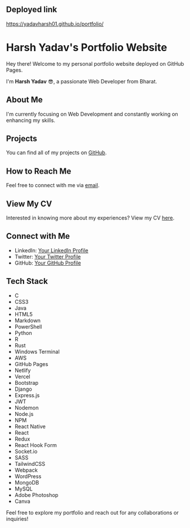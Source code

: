 ## Deployed link
  https://yadavharsh01.github.io/portfolio/

# Harsh Yadav's Portfolio Website

Hey there! Welcome to my personal portfolio website deployed on GitHub Pages. 

I'm **Harsh Yadav** 😎, a passionate Web Developer from Bharat.

## About Me
I'm currently focusing on Web Development and constantly working on enhancing my skills.

## Projects
You can find all of my projects on [GitHub](https://github.com/your_username).

## How to Reach Me
Feel free to connect with me via [email](mailto:your_email@example.com).

## View My CV
Interested in knowing more about my experiences? View my CV [here](link_to_cv).

## Connect with Me
- LinkedIn: [Your LinkedIn Profile](link_to_linkedin)
- Twitter: [Your Twitter Profile](link_to_twitter)
- GitHub: [Your GitHub Profile](link_to_github)

## Tech Stack
- C
- CSS3
- Java
- HTML5
- Markdown
- PowerShell
- Python
- R
- Rust
- Windows Terminal
- AWS
- GitHub Pages
- Netlify
- Vercel
- Bootstrap
- Django
- Express.js
- JWT
- Nodemon
- Node.js
- NPM
- React Native
- React
- Redux
- React Hook Form
- Socket.io
- SASS
- TailwindCSS
- Webpack
- WordPress
- MongoDB
- MySQL
- Adobe Photoshop
- Canva

Feel free to explore my portfolio and reach out for any collaborations or inquiries!
